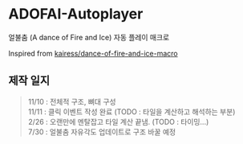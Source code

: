 # ADOFAI-Autoplayer
얼불춤 (A dance of Fire and Ice) 자동 플레이 매크로

Inspired from [kairess/dance-of-fire-and-ice-macro](https://github.com/kairess/dance-of-fire-and-ice-macro)


## 제작 일지

> 11/10 : 전체적 구조, 뼈대 구성 <br>
> 11/11 : 클릭 이벤트 작성 완료 (TODO : 타일을 계산하고 해석하는 부분) <br>
> 2/26 : 오랜만에 멘탈잡고 타일 계산 끝냄. (TODO : 타이밍...) <br>
> 7/30 : 얼불춤 자유각도 업데이트로 구조 바꿀 예정
